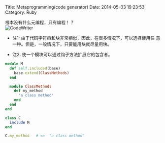 Title: Metaprogramming(code generator)
Date: 2014-05-03 19:23:53
Category: Ruby

根本没有什么元编程，只有编程！？
<br>
![CodeWriter](/images/CodeWriter.png)
<br>

* 注1: 由于代码字符串和块非常相似，因此，在很多情况下，可以选择使用任
  意一种。但是，一般情况下，只要能用块就尽量用块。
  
* 注2: 使一个模块可以通过钩子方法扩展它的包含者。

``` ruby
module M
  def self.included(base)
    base.extend(ClassMethods)
  end

  module ClassMethods
    def my_method
      'a class method'
    end
  end
end

class C
  include M
end

C.my_method   # =>  "a class method"
```
